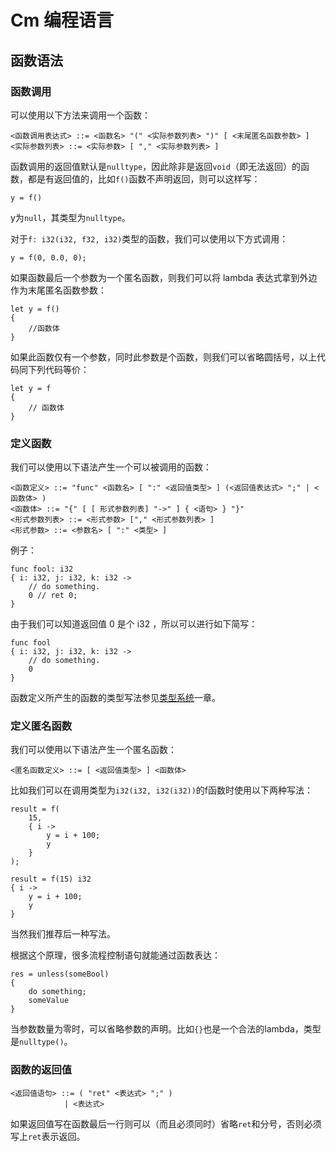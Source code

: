 # Cm 编程语言

## 函数语法

### 函数调用

可以使用以下方法来调用一个函数：

```bnf
<函数调用表达式> ::= <函数名> "(" <实际参数列表> ")" [ <末尾匿名函数参数> ]
<实际参数列表> ::= <实际参数> [ "," <实际参数列表> ]
```

函数调用的返回值默认是`nulltype`，因此除非是返回`void`（即无法返回）的函数，都是有返回值的，比如`f()`函数不声明返回，则可以这样写：

```cm
y = f()
```

y为`null`，其类型为`nulltype`。

对于`f: i32(i32, f32, i32)`类型的函数，我们可以使用以下方式调用：

```cm
y = f(0, 0.0, 0);
```

如果函数最后一个参数为一个匿名函数，则我们可以将 lambda 表达式拿到外边作为末尾匿名函数参数：

```cm
let y = f()
{
	//函数体
}
```

如果此函数仅有一个参数，同时此参数是个函数，则我们可以省略圆括号，以上代码同下列代码等价：

```cm
let y = f
{
	// 函数体
}
```

### 定义函数

我们可以使用以下语法产生一个可以被调用的函数：

```bnf
<函数定义> ::= "func" <函数名> [ ":" <返回值类型> ] (<返回值表达式> ";" | <函数体> )
<函数体> ::= "{" [ [ 形式参数列表] "->" ] { <语句> } "}"
<形式参数列表> ::= <形式参数> ["," <形式参数列表> ]
<形式参数> ::= <参数名> [ ":" <类型> ]
```

例子：

```cm
func fool: i32
{ i: i32, j: i32, k: i32 ->
	// do something.
	0 // ret 0;
}
```

由于我们可以知道返回值 0 是个 i32 ，所以可以进行如下简写：

```cm
func fool
{ i: i32, j: i32, k: i32 ->
	// do something.
	0
}
```

函数定义所产生的函数的类型写法参见[类型系统](../)一章。

### 定义匿名函数

我们可以使用以下语法产生一个匿名函数：

```bnf
<匿名函数定义> ::= [ <返回值类型> ] <函数体>
```

比如我们可以在调用类型为`i32(i32, i32(i32))`的f函数时使用以下两种写法：

```cm
result = f(
	15,
	{ i ->
		y = i + 100;
		y
	}
);
```

```cm
result = f(15) i32
{ i ->
	y = i + 100;
	y
}
```

当然我们推荐后一种写法。

根据这个原理，很多流程控制语句就能通过函数表达：

```
res = unless(someBool)
{
	do something;
	someValue
}
```

当参数数量为零时，可以省略参数的声明。比如`{}`也是一个合法的lambda，类型是`nulltype()`。

### 函数的返回值

```bnf
<返回值语句> ::= ( "ret" <表达式> ";" )
            | <表达式>
```

如果返回值写在函数最后一行则可以（而且必须同时）省略`ret`和分号，否则必须写上`ret`表示返回。
